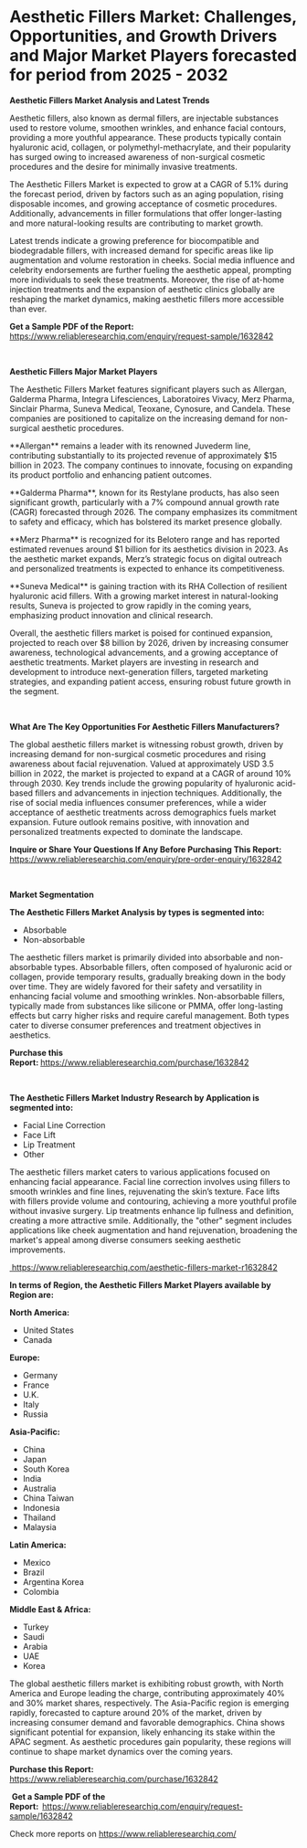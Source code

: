 <p><h1>Aesthetic Fillers Market: Challenges, Opportunities, and Growth Drivers and Major Market Players forecasted for period from 2025 - 2032</h1></p><p><strong>Aesthetic Fillers Market Analysis and Latest Trends</strong></p>
<p><p>Aesthetic fillers, also known as dermal fillers, are injectable substances used to restore volume, smoothen wrinkles, and enhance facial contours, providing a more youthful appearance. These products typically contain hyaluronic acid, collagen, or polymethyl-methacrylate, and their popularity has surged owing to increased awareness of non-surgical cosmetic procedures and the desire for minimally invasive treatments.</p><p>The Aesthetic Fillers Market is expected to grow at a CAGR of 5.1% during the forecast period, driven by factors such as an aging population, rising disposable incomes, and growing acceptance of cosmetic procedures. Additionally, advancements in filler formulations that offer longer-lasting and more natural-looking results are contributing to market growth. </p><p>Latest trends indicate a growing preference for biocompatible and biodegradable fillers, with increased demand for specific areas like lip augmentation and volume restoration in cheeks. Social media influence and celebrity endorsements are further fueling the aesthetic appeal, prompting more individuals to seek these treatments. Moreover, the rise of at-home injection treatments and the expansion of aesthetic clinics globally are reshaping the market dynamics, making aesthetic fillers more accessible than ever.</p></p>
<p><strong>Get a Sample PDF of the Report:&nbsp;</strong> <a href="https://www.reliableresearchiq.com/enquiry/request-sample/1632842?utm_campaign=2883&utm_medium=2&utm_source=Github&utm_content=ia&utm_term=04032025&utm_id=aesthetic-fillers">https://www.reliableresearchiq.com/enquiry/request-sample/1632842</a></p>
<p>&nbsp;</p>
<p><strong>Aesthetic Fillers Major Market Players</strong></p>
<p><p>The Aesthetic Fillers Market features significant players such as Allergan, Galderma Pharma, Integra Lifesciences, Laboratoires Vivacy, Merz Pharma, Sinclair Pharma, Suneva Medical, Teoxane, Cynosure, and Candela. These companies are positioned to capitalize on the increasing demand for non-surgical aesthetic procedures.</p><p>**Allergan** remains a leader with its renowned Juvederm line, contributing substantially to its projected revenue of approximately $15 billion in 2023. The company continues to innovate, focusing on expanding its product portfolio and enhancing patient outcomes.</p><p>**Galderma Pharma**, known for its Restylane products, has also seen significant growth, particularly with a 7% compound annual growth rate (CAGR) forecasted through 2026. The company emphasizes its commitment to safety and efficacy, which has bolstered its market presence globally.</p><p>**Merz Pharma** is recognized for its Belotero range and has reported estimated revenues around $1 billion for its aesthetics division in 2023. As the aesthetic market expands, Merz’s strategic focus on digital outreach and personalized treatments is expected to enhance its competitiveness.</p><p>**Suneva Medical** is gaining traction with its RHA Collection of resilient hyaluronic acid fillers. With a growing market interest in natural-looking results, Suneva is projected to grow rapidly in the coming years, emphasizing product innovation and clinical research.</p><p>Overall, the aesthetic fillers market is poised for continued expansion, projected to reach over $8 billion by 2026, driven by increasing consumer awareness, technological advancements, and a growing acceptance of aesthetic treatments. Market players are investing in research and development to introduce next-generation fillers, targeted marketing strategies, and expanding patient access, ensuring robust future growth in the segment.</p></p>
<p>&nbsp;</p>
<p><strong>What Are The Key Opportunities For Aesthetic Fillers Manufacturers?</strong></p>
<p><p>The global aesthetic fillers market is witnessing robust growth, driven by increasing demand for non-surgical cosmetic procedures and rising awareness about facial rejuvenation. Valued at approximately USD 3.5 billion in 2022, the market is projected to expand at a CAGR of around 10% through 2030. Key trends include the growing popularity of hyaluronic acid-based fillers and advancements in injection techniques. Additionally, the rise of social media influences consumer preferences, while a wider acceptance of aesthetic treatments across demographics fuels market expansion. Future outlook remains positive, with innovation and personalized treatments expected to dominate the landscape.</p></p>
<p><strong>Inquire or Share Your Questions If Any Before Purchasing This Report:</strong> <a href="https://www.reliableresearchiq.com/enquiry/pre-order-enquiry/1632842?utm_campaign=2883&utm_medium=2&utm_source=Github&utm_content=ia&utm_term=04032025&utm_id=aesthetic-fillers">https://www.reliableresearchiq.com/enquiry/pre-order-enquiry/1632842</a></p>
<p>&nbsp;</p>
<p><strong>Market Segmentation</strong></p>
<p><strong>The Aesthetic Fillers Market Analysis by types is segmented into:</strong></p>
<p><ul><li>Absorbable</li><li>Non-absorbable</li></ul></p>
<p><p>The aesthetic fillers market is primarily divided into absorbable and non-absorbable types. Absorbable fillers, often composed of hyaluronic acid or collagen, provide temporary results, gradually breaking down in the body over time. They are widely favored for their safety and versatility in enhancing facial volume and smoothing wrinkles. Non-absorbable fillers, typically made from substances like silicone or PMMA, offer long-lasting effects but carry higher risks and require careful management. Both types cater to diverse consumer preferences and treatment objectives in aesthetics.</p></p>
<p><strong>Purchase this Report:&nbsp;</strong><a href="https://www.reliableresearchiq.com/purchase/1632842?utm_campaign=2883&utm_medium=2&utm_source=Github&utm_content=ia&utm_term=04032025&utm_id=aesthetic-fillers">https://www.reliableresearchiq.com/purchase/1632842</a></p>
<p>&nbsp;</p>
<p><strong>The Aesthetic Fillers Market Industry Research by Application is segmented into:</strong></p>
<p><ul><li>Facial Line Correction</li><li>Face Lift</li><li>Lip Treatment</li><li>Other</li></ul></p>
<p><p>The aesthetic fillers market caters to various applications focused on enhancing facial appearance. Facial line correction involves using fillers to smooth wrinkles and fine lines, rejuvenating the skin’s texture. Face lifts with fillers provide volume and contouring, achieving a more youthful profile without invasive surgery. Lip treatments enhance lip fullness and definition, creating a more attractive smile. Additionally, the "other" segment includes applications like cheek augmentation and hand rejuvenation, broadening the market's appeal among diverse consumers seeking aesthetic improvements.</p></p>
<p><a href="https://www.reliableresearchiq.com/aesthetic-fillers-market-r1632842?utm_campaign=2883&utm_medium=2&utm_source=Github&utm_content=ia&utm_term=04032025&utm_id=aesthetic-fillers">&nbsp;https://www.reliableresearchiq.com/aesthetic-fillers-market-r1632842</a></p>
<p><strong>In terms of Region, the Aesthetic Fillers Market Players available by Region are:</strong></p>
<p>
    <p> <strong> North America: </strong>
        <ul>
            <li>United States</li>
            <li>Canada</li>
        </ul>
        </p> 
    <p> <strong> Europe: </strong>
        <ul>
            <li>Germany</li>
            <li>France</li>
            <li>U.K.</li>
            <li>Italy</li>
            <li>Russia</li>
        </ul>
        </p> 
    <p> <strong> Asia-Pacific: </strong>
        <ul>
            <li>China</li>
            <li>Japan</li>
            <li>South Korea</li>
            <li>India</li>
            <li>Australia</li>
            <li>China Taiwan</li>
            <li>Indonesia</li>
            <li>Thailand</li>
            <li>Malaysia</li>
        </ul>
        </p> 
    <p> <strong> Latin America: </strong>
        <ul>
            <li>Mexico</li>
            <li>Brazil</li>
            <li>Argentina Korea</li>
            <li>Colombia</li>
        </ul>
        </p> 
    <p> <strong> Middle East & Africa: </strong>
        <ul>
            <li>Turkey</li>
            <li>Saudi</li>
            <li>Arabia</li>
            <li>UAE</li>
            <li>Korea</li>
        </ul>
    </p>
    </p>
<p><p>The global aesthetic fillers market is exhibiting robust growth, with North America and Europe leading the charge, contributing approximately 40% and 30% market shares, respectively. The Asia-Pacific region is emerging rapidly, forecasted to capture around 20% of the market, driven by increasing consumer demand and favorable demographics. China shows significant potential for expansion, likely enhancing its stake within the APAC segment. As aesthetic procedures gain popularity, these regions will continue to shape market dynamics over the coming years.</p></p>
<p><strong>Purchase this Report: </strong><a href="https://www.reliableresearchiq.com/purchase/1632842?utm_campaign=2883&utm_medium=2&utm_source=Github&utm_content=ia&utm_term=04032025&utm_id=aesthetic-fillers">https://www.reliableresearchiq.com/purchase/1632842</a></p>
<p>&nbsp;<strong>Get a Sample PDF of the Report:&nbsp;&nbsp;</strong><a href="https://www.reliableresearchiq.com/enquiry/request-sample/1632842?utm_campaign=2883&utm_medium=2&utm_source=Github&utm_content=ia&utm_term=04032025&utm_id=aesthetic-fillers">https://www.reliableresearchiq.com/enquiry/request-sample/1632842</a></p>
<p><strong></strong></p>
<p>Check more reports on <a href="https://www.reliableresearchiq.com/?utm_campaign=2883&utm_medium=2&utm_source=Github&utm_content=ia&utm_term=04032025&utm_id=aesthetic-fillers">https://www.reliableresearchiq.com/</a></p>